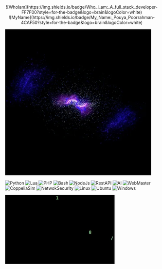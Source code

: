 <p align="center">
![WhoIam](https://img.shields.io/badge/Who_I_am:_A_full_stack_developer-FF7F00?style=for-the-badge&logo=brain&logoColor=white)
<br>
![MyName](https://img.shields.io/badge/My_Name:_Pouya_Poorrahman-4CAF50?style=for-the-badge&logo=brain&logoColor=white)

<img src=https://raw.githubusercontent.com/ByeCoder/ReadMe/refs/heads/main/ByeCoder2.webp></img>


![Python](https://img.shields.io/badge/Python-3776AB?style=for-the-badge&logo=python&logoColor=white)
![Lua](https://img.shields.io/badge/Lua-2C2D72?style=for-the-badge&logo=lua&logoColor=white)
![PHP](https://img.shields.io/badge/PHP-777BB4?style=for-the-badge&logo=php&logoColor=white)
![Bash](https://img.shields.io/badge/Bash-4EAA25?style=for-the-badge&logo=gnu-bash&logoColor=white)
![NodeJs](https://img.shields.io/badge/Node.js-339933?style=for-the-badge&logo=node.js&logoColor=white)
![RestAPI](https://img.shields.io/badge/REST_API-00BFFF?style=for-the-badge&logo=api&logoColor=white)
![AI](https://img.shields.io/badge/AI-FF7F00?style=for-the-badge&logo=brain&logoColor=white)
![WebMaster](https://img.shields.io/badge/WebMaster-4CAF50?style=for-the-badge&logo=globe&logoColor=white)
![CoppeliaSim](https://img.shields.io/badge/CoppeliaSim-00B5E2?style=for-the-badge&logo=robot&logoColor=white)
![NetwokSecurity](https://img.shields.io/badge/Network_Security-005C5C?style=for-the-badge&logo=lock&logoColor=white)
![Linux](https://img.shields.io/badge/Linux-FCC624?style=for-the-badge&logo=linux&logoColor=black)
![Ubuntu](https://img.shields.io/badge/Ubuntu-E95420?style=for-the-badge&logo=ubuntu&logoColor=white)
![Windows](https://img.shields.io/badge/Windows-0078D4?style=for-the-badge&logo=windows&logoColor=white)

<img src=https://raw.githubusercontent.com/ByeCoder/ReadMe/refs/heads/main/ByeCoder.webp></img>

</p>
